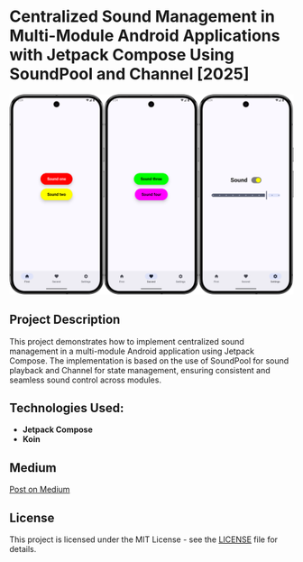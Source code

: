 # Centralized Sound Management in Multi-Module Android Applications with Jetpack Compose Using SoundPool and Channel [2025]

![alt text](https://raw.githubusercontent.com/wookoowooko/MediumSound/f73f7c10ca4e26497ead19af8f47b04bf9dcf9b0/scr.png)

## Project Description
This project demonstrates how to implement centralized sound management in a multi-module Android application using Jetpack Compose. The implementation is based on the use of SoundPool for sound playback and Channel for state management, ensuring consistent and seamless sound control across modules.

## Technologies Used:
- **Jetpack Compose**
- **Koin**


## Medium
[Post on Medium](https://wookoo.medium.com/centralized-sound-management-in-multi-module-android-applications-with-jetpack-compose-using-54246d49fb5d)


## License
This project is licensed under the MIT License - see the [LICENSE](LICENSE) file for details.

